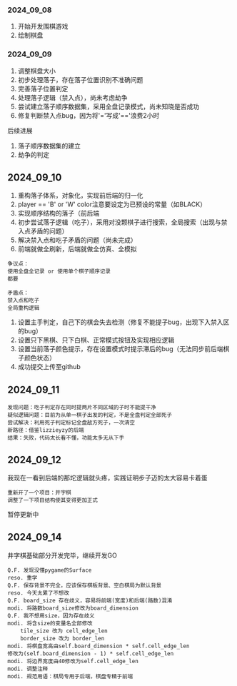 ### 2024_09_08

1. 开始开发围棋游戏
2. 绘制棋盘

### 2024_09_09

1. 调整棋盘大小
2. 初步处理落子，存在落子位置识别不准确问题
3. 完善落子位置判定
4. 处理落子逻辑（禁入点），尚未考虑劫争
5. 尝试建立落子顺序数据集，采用全盘记录模式，尚未知晓是否成功
6. 修复判断禁入点bug，因为将'='写成'=='浪费2小时

后续进展
1. 落子顺序数据集的建立
2. 劫争的判定

## 2024_09_10

1. 重构落子体系，对象化，实现前后端的归一化
2. player == 'B' or 'W' color注意要设定为已预设的常量（如BLACK）
3. 实现顺序结构的落子（前后端
4. 初步尝试落子逻辑（吃子），采用对没颗棋子进行搜索，全局搜索（出现与禁入点矛盾的问题）
5. 解决禁入点和吃子矛盾的问题（尚未完成）
6. 前端就做全刷新，后端就做全仿真、全模拟

```
争议点：
使用全盘全记录 or 使用单个棋子顺序记录
都要
```

```
矛盾点：
禁入点和吃子
全局重构逻辑
```

1. 设置主手判定，自己下的棋会失去检测（修复不能提子bug，出现下入禁入区的bug）
2. 设置只下黑棋、只下白棋、正常模式按钮及实现相应逻辑
3. 设置当前落子颜色提示，存在设置模式时提示滞后的bug（无法同步前后端棋子颜色状态）
4. 成功提交上传至github

## 2024_09_11

```
发现问题：吃子判定存在同时提两片不同区域的子时不能提干净
疑似逻辑问题：目前为从单一棋子出发的判定，不是全盘判定全部死子
尝试解决：利用死子判定标记全盘敌方死子，一次清空
新路径：借鉴lizzieyzy的后端
结果：失败，代码太长看不懂，功能太多无从下手
```

## 2024_09_12

我现在一看到后端的那坨逻辑就头疼，实践证明步子迈的太大容易卡着蛋
```
重新开了一个项目：井字棋
调整了一下项目结构使其变得更加正式
```
暂停更新中

## 2024_09_14

井字棋基础部分开发完毕，继续开发GO

```
Q.F. 发现没懂pygame的Surface
reso. 重学
Q.F. 保存背景不完全，应该保存棋板背景、空白棋局为默认背景
reso. 今天太累了不想改
Q.F. board_size 存在歧义，容易将前端(宽度)和后端(路数)混淆
modi. 将路数board_size修改为board_dimension
Q.F. 我不想用size，因为存在歧义
modi. 将含size的变量名全部修改
    tile_size 改为 cell_edge_len
    border_size 改为 border_len
modi. 将棋盘宽高由self.board_dimension * self.cell_edge_len
修改为(self.board_dimension - 1) * self.cell_edge_len
modi. 将边界宽度由40修改为self.cell_edge_len
modi. 调整注释
modi. 规范用语：棋局专用于后端，棋盘专精于前端
```